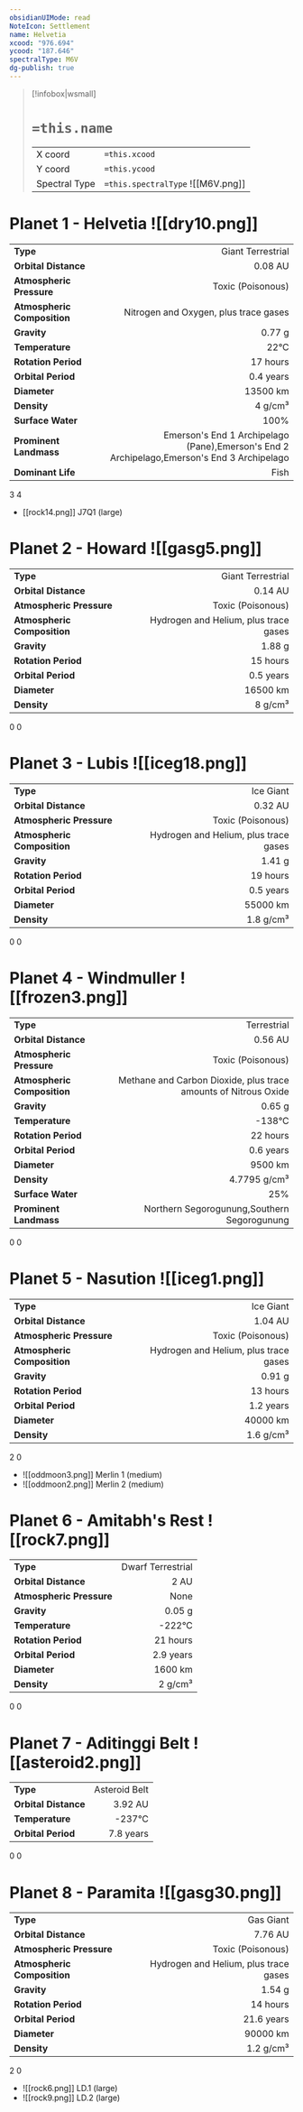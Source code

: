 ```yaml
---
obsidianUIMode: read
NoteIcon: Settlement
name: Helvetia
xcood: "976.694"
ycood: "187.646"
spectralType: M6V
dg-publish: true
---
```

> [!infobox|wsmall]
> # `=this.name`
> | | |
> | - | - |
> | X coord | `=this.xcood` |
> | Y coord| `=this.ycood` |
> | Spectral Type | `=this.spectralType` ![[M6V.png]] |

# Planet 1 - Helvetia ![[dry10.png]]
|                             |                           |
| --------------------------- | -------------------------:|
| **Type**                    |             Giant Terrestrial |
| **Orbital Distance**        |   0.08 AU |
| **Atmospheric Pressure**    |       Toxic (Poisonous) |
| **Atmospheric Composition** |      Nitrogen and Oxygen, plus trace gases |
| **Gravity**                 |        0.77 g |
| **Temperature**             |    22°C |
| **Rotation Period**         |  17 hours |
| **Orbital Period** | 0.4 years |
| **Diameter**                |      13500 km | 
| **Density**                 |    4 g/cm³ |
| **Surface Water**           |           100% | 
| **Prominent Landmass**      |         Emerson's End 1 Archipelago (Pane),Emerson's End 2 Archipelago,Emerson's End 3 Archipelago | 
| **Dominant Life**           |         Fish |



3
4

- [[rock14.png]] J7Q1 (large)

# Planet 2 - Howard ![[gasg5.png]]
|                             |                           |
| --------------------------- | -------------------------:|
| **Type**                    |             Giant Terrestrial |
| **Orbital Distance**        |   0.14 AU |
| **Atmospheric Pressure**    |       Toxic (Poisonous) |
| **Atmospheric Composition** |      Hydrogen and Helium, plus trace gases |
| **Gravity**                 |        1.88 g |
| **Rotation Period**         |  15 hours |
| **Orbital Period** | 0.5 years |
| **Diameter**                |      16500 km | 
| **Density**                 |    8 g/cm³ |



0
0



# Planet 3 - Lubis ![[iceg18.png]]
|                             |                           |
| --------------------------- | -------------------------:|
| **Type**                    |             Ice Giant |
| **Orbital Distance**        |   0.32 AU |
| **Atmospheric Pressure**    |       Toxic (Poisonous) |
| **Atmospheric Composition** |      Hydrogen and Helium, plus trace gases |
| **Gravity**                 |        1.41 g |
| **Rotation Period**         |  19 hours |
| **Orbital Period** | 0.5 years |
| **Diameter**                |      55000 km | 
| **Density**                 |    1.8 g/cm³ |



0
0



# Planet 4 - Windmuller ![[frozen3.png]]
|                             |                           |
| --------------------------- | -------------------------:|
| **Type**                    |             Terrestrial |
| **Orbital Distance**        |   0.56 AU |
| **Atmospheric Pressure**    |       Toxic (Poisonous) |
| **Atmospheric Composition** |      Methane and Carbon Dioxide, plus trace amounts of Nitrous Oxide |
| **Gravity**                 |        0.65 g |
| **Temperature**             |    -138°C |
| **Rotation Period**         |  22 hours |
| **Orbital Period** | 0.6 years |
| **Diameter**                |      9500 km | 
| **Density**                 |    4.7795 g/cm³ |
| **Surface Water**           |           25% | 
| **Prominent Landmass**      |         Northern Segorogunung,Southern Segorogunung | 



0
0



# Planet 5 - Nasution ![[iceg1.png]]
|                             |                           |
| --------------------------- | -------------------------:|
| **Type**                    |             Ice Giant |
| **Orbital Distance**        |   1.04 AU |
| **Atmospheric Pressure**    |       Toxic (Poisonous) |
| **Atmospheric Composition** |      Hydrogen and Helium, plus trace gases |
| **Gravity**                 |        0.91 g |
| **Rotation Period**         |  13 hours |
| **Orbital Period** | 1.2 years |
| **Diameter**                |      40000 km | 
| **Density**                 |    1.6 g/cm³ |



2
0

- ![[oddmoon3.png]] Merlin 1 (medium)
- ![[oddmoon2.png]] Merlin 2 (medium)


# Planet 6 - Amitabh's Rest ![[rock7.png]]
|                             |                           |
| --------------------------- | -------------------------:|
| **Type**                    |             Dwarf Terrestrial |
| **Orbital Distance**        |   2 AU |
| **Atmospheric Pressure**    |       None |
| **Gravity**                 |        0.05 g |
| **Temperature**             |    -222°C |
| **Rotation Period**         |  21 hours |
| **Orbital Period** | 2.9 years |
| **Diameter**                |      1600 km | 
| **Density**                 |    2 g/cm³ |



0
0



# Planet 7 - Aditinggi Belt ![[asteroid2.png]]
|                             |                           |
| --------------------------- | -------------------------:|
| **Type**                    |             Asteroid Belt |
| **Orbital Distance**        |   3.92 AU |
| **Temperature**             |    -237°C |
| **Orbital Period** | 7.8 years |



0
0



# Planet 8 - Paramita ![[gasg30.png]]
|                             |                           |
| --------------------------- | -------------------------:|
| **Type**                    |             Gas Giant |
| **Orbital Distance**        |   7.76 AU |
| **Atmospheric Pressure**    |       Toxic (Poisonous) |
| **Atmospheric Composition** |      Hydrogen and Helium, plus trace gases |
| **Gravity**                 |        1.54 g |
| **Rotation Period**         |  14 hours |
| **Orbital Period** | 21.6 years |
| **Diameter**                |      90000 km | 
| **Density**                 |    1.2 g/cm³ |



2
0

- ![[rock6.png]] LD.1 (large)
- ![[rock9.png]] LD.2 (large)


